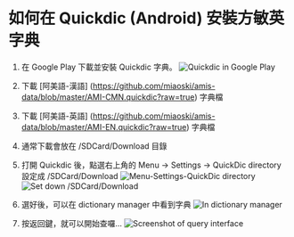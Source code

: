如何在 Quickdic (Android) 安裝方敏英字典
========================================
1. 在 Google Play 下載並安裝 Quickdic 字典。
![Quickdic in Google Play](http://i.imgur.com/QI9tL2R.png)

2. 下載 [阿美語-漢語] (https://github.com/miaoski/amis-data/blob/master/AMI-CMN.quickdic?raw=true) 字典檔

3. 下載 [阿美語-英語] (https://github.com/miaoski/amis-data/blob/master/AMI-EN.quickdic?raw=true) 字典檔

4. 通常下載會放在 /SDCard/Download 目錄

5. 打開 Quickdic 後，點選右上角的 Menu → Settings → QuickDic directory 設定成 /SDCard/Download
![Menu-Settings-QuickDic directory](http://i.imgur.com/ihlfGC9.png)
![Set down /SDCard/Download](http://i.imgur.com/rD96xWk.png)

6. 選好後，可以在 dictionary manager 中看到字典
![In dictionary manager](http://i.imgur.com/YsEmV9r.png)

7. 按返回鍵，就可以開始查囉...
![Screenshot of query interface](http://i.imgur.com/zqWzjpc.png)
